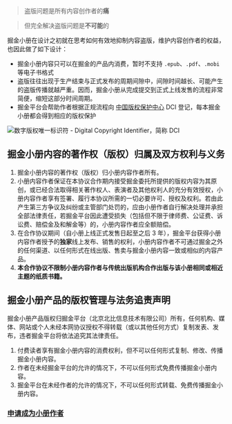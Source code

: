 > 盗版问题是所有内容创作者的**痛**

> 但完全解决盗版问题是**不可能**的

掘金小册在设计之初就在思考如何有效地抑制内容盗版，维护内容创作者的权益，也因此做了如下设计：

* 掘金小册内容只可以在掘金的产品内消费，暂时不支持 `.epub`、`.pdf`、`.mobi` 等电子书格式
* 盗版往往出现于生产结束与正式发布的周期间隙中，间隙时间越长、可能产生的盗版传播就越严重。因而，掘金小册从完成提交到正式上线发售的流程非常简便，缩短这部分时间周期。
* 掘金平台会帮助作者根据正规流程向 [中国版权保护中心](https://link.juejin.cn?target=http%3A%2F%2Fwww.ccopyright.com.cn%2F "http://www.ccopyright.com.cn/") DCI 登记，每本掘金小册都会得到相应的版权保护

![数字版权唯一标识符 - Digital Copyright Identifier，简称 DCI](https://p3-juejin.byteimg.com/tos-cn-i-k3u1fbpfcp/f29171d4e69b4fa6abd36af7378923a5~tplv-k3u1fbpfcp-jj-mark:1512:0:0:0:q75.awebp)

## 掘金小册内容的著作权（版权）归属及双方权利与义务

1. 掘金小册内容的著作权（版权）归小册内容作者所有。
2. 小册内容作者保证在本协议合作期内接受掘金委托所提供的版权内容为其原创，或已经合法取得相关著作权人、表演者及其他权利人的充分有效授权，小册内容作者享有签署、履行本协议所需的一切必要许可、授权及权利。若由此产生第三方争议及纠纷或主管部门处罚的，应由小册作者自行解决处理并承担全部法律责任，若掘金平台因此遭受损失（包括但不限于律师费、公证费、诉讼费、赔偿金及和解金等）的，小册内容作者应全额赔偿。
3. 在合作协议期间（自小册上线正式发售日起至之后 3 年），掘金平台获得小册内容作者授予的**独家**线上发布、销售的权利，小册内容作者不可通过掘金之外的任何渠道、以任何形式在线出版、售卖与掘金小册内容一致或相似的内容产品。
4. **本合作协议不限制小册内容作者与传统出版机构合作出版与该小册相同或相近主题的纸质书籍。**

## 掘金小册产品的版权管理与法务追责声明

掘金小册产品版权归掘金平台（北京北比信息技术有限公司）所有，任何机构、媒体、网站或个人未经本网协议授权不得转载（或以其他任何方式）复制发表、发布，违者掘金平台将依法追究其法律责任。

1. 付费读者享有掘金小册内容的消费权利，但不可以任何形式复制、修改、传播掘金小册内容。
2. 作者在未经掘金平台的允许的情况下，不可以任何形式免费传播掘金小册内容。
3. 掘金平台在未经作者的允许的情况下，不可以任何形式转载、免费传播掘金小册内容。

### [申请成为小册作者](https://sourl.co/zDEMwJ "https://sourl.co/zDEMwJ")